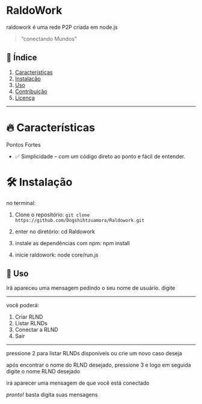 # RaldoWork

raldowork é uma rede P2P criada em node.js

> “conectando Mundos”

## 📜 Índice

1. [Características](#-características)
2. [Instalação](#-instalação)
3. [Uso](#-uso)
4. [Contribuição](#-contribuição)
5. [Licença](#-licença)

---
# 🔥 Características
 Pontos Fortes

- ✅ Simplicidade – com um código direto ao ponto e fácil de entender.

# 🛠 Instalação
no terminal:

1. Clone o repositório:
`git clone https://github.com/Dogshihtzuamora/Raldowork.git`

2. enter no diretório:
cd Raldowork

3. instale as dependências com npm:
npm install

4. inicie raldowork:
 node core/run.js

## 🚀 Uso

 Irã apareceu uma mensagem pedindo o seu nome de usuário. digite
 
 ---
 
 você poderá:
 
1. Criar RLND
2. Listar RLNDs
3. Conectar a RLND
4. Sair

---

 pressione 2 para listar RLNDs disponíveis ou crie um novo caso deseja
 
 após encontrar o nome do RLND desejado, pressione 3 e logo em seguida digite o nome RLND desejado
 
 irá aparecer uma mensagem de que você está conectado
 
 *pronto*! basta digita suas mensagens
